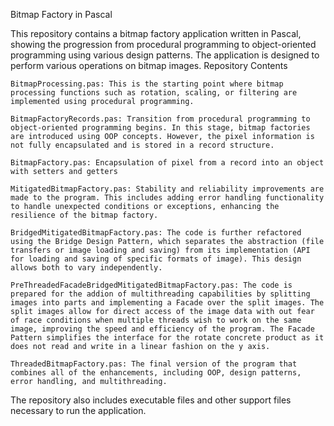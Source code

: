 Bitmap Factory in Pascal

This repository contains a bitmap factory application written in Pascal, showing the progression from procedural programming to object-oriented programming using various design patterns. The application is designed to perform various operations on bitmap images.
Repository Contents

    BitmapProcessing.pas: This is the starting point where bitmap processing functions such as rotation, scaling, or filtering are implemented using procedural programming.

    BitmapFactoryRecords.pas: Transition from procedural programming to object-oriented programming begins. In this stage, bitmap factories are introduced using OOP concepts. However, the pixel information is not fully encapsulated and is stored in a record structure.
    
    BitmapFactory.pas: Encapsulation of pixel from a record into an object with setters and getters

    MitigatedBitmapFactory.pas: Stability and reliability improvements are made to the program. This includes adding error handling functionality to handle unexpected conditions or exceptions, enhancing the resilience of the bitmap factory.

    BridgedMitigatedBitmapFactory.pas: The code is further refactored using the Bridge Design Pattern, which separates the abstraction (file transfers or image loading and saving) from its implementation (API for loading and saving of specific formats of image). This design allows both to vary independently.

    PreThreadedFacadeBridgedMitigatedBitmapFactory.pas: The code is prepared for the addion of multithreading capabilities by splitting images into parts and implementing a Facade over the split images. The split images allow for direct access of the image data with out fear of race conditions when multiple threads wish to work on the same image, improving the speed and efficiency of the program. The Facade Pattern simplifies the interface for the rotate concrete product as it does not read and write in a linear fashion on the y axis.

    ThreadedBitmapFactory.pas: The final version of the program that combines all of the enhancements, including OOP, design patterns, error handling, and multithreading.

The repository also includes executable files and other support files necessary to run the application.
